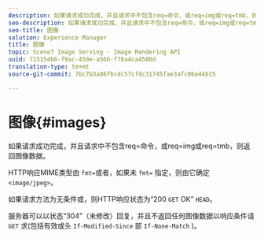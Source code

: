 ```yaml
---
description: 如果请求成功完成，并且请求中不包含req=命令，或req=img或req=tmb，则返回图像数据。
seo-description: 如果请求成功完成，并且请求中不包含req=命令，或req=img或req=tmb，则返回图像数据。
seo-title: 图像
solution: Experience Manager
title: 图像
topic: Scene7 Image Serving - Image Rendering API
uuid: 715154b6-f9ac-459e-a566-f78a4ca4580d
translation-type: tm+mt
source-git-commit: 7bc7b3a86fbcdc57cfdc31745fae3afc06e44b15

---
```



# 图像{#images}

如果请求成功完成，并且请求中不包含req=命令，或req=img或req=tmb，则返回图像数据。

HTTP响应MIME类型由 `fmt=`或者，如果未 `fmt=` 指定，则由它确定 `<image/jpeg>`。

如果请求方法为无条件或，则HTTP响应状态为“200 `GET` OK” `HEAD`。

服务器可以以状态“304”（未修改）回复，并且不返回任何图像数据以响应条件请 `GET` 求(包括有效或头 `If-Modified-Since` 部 `If-None-Match` )。
